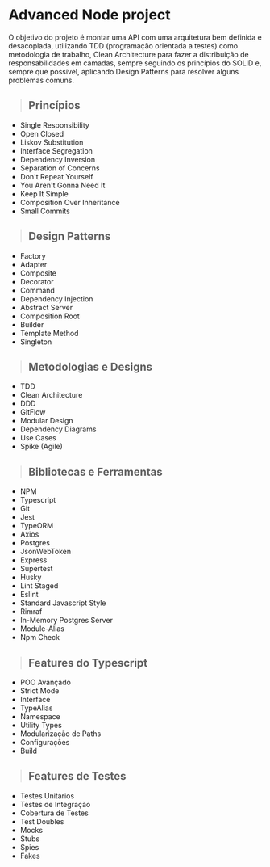 # **Advanced Node project**

O objetivo do projeto é montar uma API com uma arquitetura bem definida e desacoplada, utilizando TDD (programação orientada a testes) como metodologia de trabalho, Clean Architecture para fazer a distribuição de responsabilidades em camadas, sempre seguindo os princípios do SOLID e, sempre que possível, aplicando Design Patterns para resolver alguns problemas comuns.

> ## Princípios

- Single Responsibility
- Open Closed
- Liskov Substitution
- Interface Segregation
- Dependency Inversion
- Separation of Concerns
- Don't Repeat Yourself
- You Aren't Gonna Need It
- Keep It Simple
- Composition Over Inheritance
- Small Commits

> ## Design Patterns

- Factory
- Adapter
- Composite
- Decorator
- Command
- Dependency Injection
- Abstract Server
- Composition Root
- Builder
- Template Method
- Singleton

> ## Metodologias e Designs

- TDD
- Clean Architecture
- DDD
- GitFlow
- Modular Design
- Dependency Diagrams
- Use Cases
- Spike (Agile)

> ## Bibliotecas e Ferramentas

- NPM
- Typescript
- Git
- Jest
- TypeORM
- Axios
- Postgres
- JsonWebToken
- Express
- Supertest
- Husky
- Lint Staged
- Eslint
- Standard Javascript Style
- Rimraf
- In-Memory Postgres Server
- Module-Alias
- Npm Check

> ## Features do Typescript

- POO Avançado
- Strict Mode
- Interface
- TypeAlias
- Namespace
- Utility Types
- Modularização de Paths
- Configurações
- Build

> ## Features de Testes

- Testes Unitários
- Testes de Integração
- Cobertura de Testes
- Test Doubles
- Mocks
- Stubs
- Spies
- Fakes

